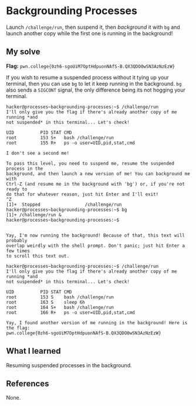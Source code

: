 # Backgrounding Processes
Launch `/challenge/run`, then suspend it, then _background_ it with `bg` and launch another copy while the first one is running in the background!

## My solve
**Flag:** `pwn.college{0zh6-sgoUiM7OptHdpuonNAfS-B.QX3QDO0wSN3AzNzEzW}`

If you wish to resume a suspended process without it tying up your terminal, then you can use `bg` to let it keep running in the background.
`bg` also sends a `SIGCONT` signal, the only difference being its not hogging your terminal.

```
hacker@processes~backgrounding-processes:~$ /challenge/run 
I'll only give you the flag if there's already another copy of me running *and 
not suspended* in this terminal... Let's check!

UID          PID STAT CMD
root         153 S+   bash /challenge/run
root         155 R+   ps -o user=UID,pid,stat,cmd

I don't see a second me!

To pass this level, you need to suspend me, resume the suspended process in the 
background, and then launch a new version of me! You can background me with 
Ctrl-Z (and resume me in the background with 'bg') or, if you're not ready to 
do that for whatever reason, just hit Enter and I'll exit!
^Z
[1]+  Stopped                 /challenge/run
hacker@processes~backgrounding-processes:~$ bg
[1]+ /challenge/run &
hacker@processes~backgrounding-processes:~$ 


Yay, I'm now running the background! Because of that, this text will probably 
overlap weirdly with the shell prompt. Don't panic; just hit Enter a few times 
to scroll this text out.

hacker@processes~backgrounding-processes:~$ /challenge/run 
I'll only give you the flag if there's already another copy of me running *and 
not suspended* in this terminal... Let's check!

UID          PID STAT CMD
root         153 S    bash /challenge/run
root         163 S    sleep 6h
root         164 S+   bash /challenge/run
root         166 R+   ps -o user=UID,pid,stat,cmd

Yay, I found another version of me running in the background! Here is the flag:
pwn.college{0zh6-sgoUiM7OptHdpuonNAfS-B.QX3QDO0wSN3AzNzEzW}
```

## What I learned
Resuming suspended processes in the background.

## References 
None.